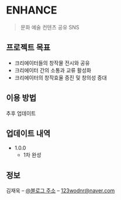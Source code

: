 # ENHANCE
> 문화 예술 컨텐츠 공유 SNS

## 프로젝트 목표
  * 크리에이터들의 창작물 전시와 공유
  * 크리에이터 간의 소통과 교류 활성화
  * 크리에이터의 창작효율 증진 및 창의성 증대

## 이용 방법

추후 업데이트

## 업데이트 내역

* 1.0.0
    * 1차 완성

## 정보

김재욱 – [@블로그 주소](https://woogiereal.tistory.com/) – 123wodnr@naver.com
